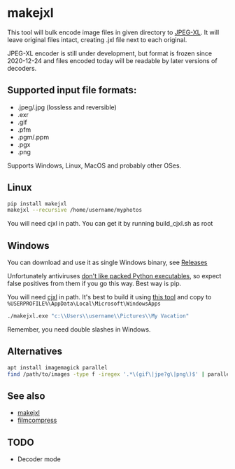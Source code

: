 # makejxl

This tool will bulk encode image files in given directory to [JPEG-XL](https://gitlab.com/wg1/jpeg-xl). It will leave original files intact, creating .jxl file next to each original.

JPEG-XL encoder is still under development, but format is frozen since 2020-12-24 and files encoded today will be readable by later versions of decoders.

## Supported input file formats:

 * .jpeg/.jpg (lossless and reversible)
 * .exr
 * .gif
 * .pfm
 * .pgm/.ppm
 * .pgx
 * .png

Supports Windows, Linux, MacOS and probably other OSes.

## Linux

```sh
pip install makejxl
makejxl --recursive /home/username/myphotos
```

You will need cjxl in path. You can get it by running build_cjxl.sh as root

## Windows

You can download and use it as single Windows binary, see [Releases](https://github.com/varnav/makejxl/releases/)

Unfortunately antiviruses [don't like packed Python executables](https://github.com/pyinstaller/pyinstaller/issues?q=is%3Aissue+virus), so expect false positives from them if you go this way. Best way is pip.

You will need [cjxl](https://gitlab.com/wg1/jpeg-xl/-/blob/master/doc/developing_in_windows.md) in path. It's best to build it using [this tool](https://github.com/m-ab-s/media-autobuild_suite) and copy to `%USERPROFILE%\AppData\Local\Microsoft\WindowsApps`

```cmd
./makejxl.exe "c:\\Users\\username\\Pictures\\My Vacation"
```

Remember, you need double slashes in Windows.

## Alternatives

```sh
apt install imagemagick parallel
find /path/to/images -type f -iregex '.*\(gif\|jpe?g\|png\)$' | parallel convert {} {.}.jxl
```

## See also
* [makejxl](https://github.com/varnav/makejxl/)
* [filmcompress](https://github.com/varnav/filmcompress/)

## TODO

* Decoder mode